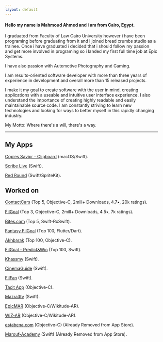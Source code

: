 ```yaml
---
layout: default
---
```

#### Hello my name is Mahmoud Ahmed and i am from Cairo, Egypt.

I graduated from Faculty of Law Cairo University however i have been programing before graduating from it and i joined bread crumbs studio as a trainee. Once i have graduated i decided that i should follow my passion and get more involved in programing so i landed my first full time job at Epic Systems.

I have also passion with Automotive Photography and Gaming.

I am results-oriented software developer with more than three years of experience in development and overall more than 15 released projects. 

I make it my goal to create software with the user in mind, creating applications with a useable and intuitive user interface experience. I also understand the importance of creating highly readable and easily maintainable source code. I am constantly striving to learn new technologies and looking for ways to better myself in this rapidly changing industry.

My Motto: Where there's a will, there's a way.

---

## My Apps

[Copies Savior - Clipboard](https://apps.apple.com/app/copies-savior-clipboard/id1369631336) (macOS/Swift).

[Scribe Live](https://itunes.apple.com/us/app/scribe-live/id1357806920?ls=1&mt=8) (Swift).

[Red Round](https://itunes.apple.com/us/app/red-round/id1358798081?ls=1&mt=8) (Swift/SpriteKit).


## Worked on

[ContactCars](https://itunes.apple.com/eg/app/contactcars/id390158823?mt=8) (Top 5, Objective-C, 2mill+ Downloads, 4.7⭑, 20k ratings).

[FilGoal](https://itunes.apple.com/eg/app/filgoal/id497717534?mt=8) (Top 3, Objective-C, 2mill+ Downloads, 4.5⭑, 7k ratings).

[Bites.com](https://apps.apple.com/us/app/bites-com/id1483688069) (Top 5, Swift-RxSwift).

[Fantasy FilGoal](https://apps.apple.com/us/app/fantasy-filgoal/id1482904075) (Top 100, Flutter/Dart).

[Akhbarak](https://apps.apple.com/eg/app/akhbarak/id485345639)  (Top 100, Objective-C).

[FilGoal - Predict&Win](https://itunes.apple.com/eg/app/filgoal-predict-win/id1382557696?mt=8)  (Top 100, Swift).

[Khassmy](https://apps.apple.com/us/app/khassmy-%D8%AE%D8%B5%D9%85%D9%8A/id1227736017) (Swift).

[CinemaGuide](https://apps.apple.com/eg/app/cinema-guide/id525313547) (Swift).

[FilFan](https://apps.apple.com/us/app/filfan/id994143148) (Swift).

[Tacit App](https://itunes.apple.com/us/app/tacit-app/id1192355161?mt=8)  (Objective-C).

[Mazra3ty](https://itunes.apple.com/eg/app/mazra3ty/id1126704075?mt=8) (Swift).

[EpicMAR](https://itunes.apple.com/eg/app/epic-mar/id535122470?mt=8)  (Objective-C/Wikitude-AR).
 
[WIZ-AR](https://itunes.apple.com/eg/app/wiz-ar/id1227741789?mt=8)  (Objective-C/Wikitude-AR).

[estabena.com](https://itunes.apple.com/eg/app/estabena-com/id966821980?mt=8)  (Objective-C) (Already Removed from App Store).

[Marouf-Academy](https://itunes.apple.com/eg/app/marouf-academy/id1074632038?mt=8)  (Swift) (Already Removed from App Store).
